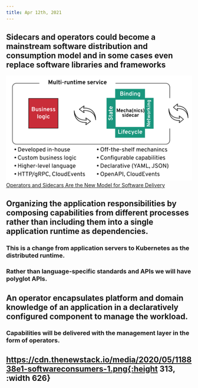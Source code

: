 ```yaml
---
title: Apr 12th, 2021
---
```


## Sidecars and operators could become a mainstream software distribution and consumption model and in some cases even replace software libraries and frameworks
![image.png](../assets/image_1618231953924_0.png) 
[Operators and Sidecars Are the New Model for Software Delivery](https://hyp.is/JsOPDJuNEeuBKIvze3YQ9Q/thenewstack.io/operators-and-sidecars-are-the-new-model-for-software-delivery/)
## Organizing the application responsibilities by composing capabilities from different processes rather than including them into a single application runtime as dependencies.
### This is a change from application servers to Kubernetes as the distributed runtime.
### Rather than language-specific standards and APIs we will have polyglot APIs.
## An operator encapsulates platform and domain knowledge of an application in a declaratively configured component to manage the workload.
### Capabilities will be delivered with the management layer in the form of operators.
## https://cdn.thenewstack.io/media/2020/05/118838e1-softwareconsumers-1.png{:height 313, :width 626}
##
